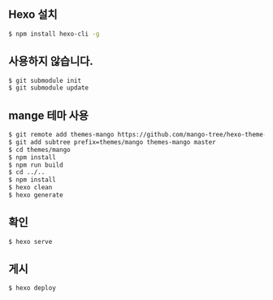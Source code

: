 ## Hexo 설치

```bash
$ npm install hexo-cli -g
```

## 사용하지 않습니다.

```bash
$ git submodule init
$ git submodule update
```

## mange 테마 사용

```bash
$ git remote add themes-mango https://github.com/mango-tree/hexo-theme-mango.git
$ git add subtree prefix=themes/mango themes-mango master
$ cd themes/mango
$ npm install
$ npm run build
$ cd ../..
$ npm install
$ hexo clean
$ hexo generate
```

## 확인

```bash
$ hexo serve
```

## 게시

```bash
$ hexo deploy
```
